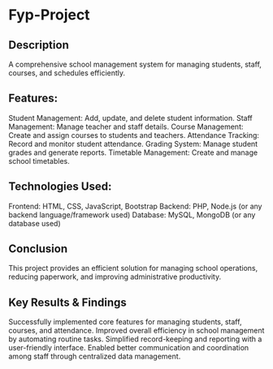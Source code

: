 # Fyp-Project

## Description
A comprehensive school management system for managing students, staff, courses, and schedules efficiently.

## Features:

Student Management: Add, update, and delete student information.
Staff Management: Manage teacher and staff details.
Course Management: Create and assign courses to students and teachers.
Attendance Tracking: Record and monitor student attendance.
Grading System: Manage student grades and generate reports.
Timetable Management: Create and manage school timetables.

## Technologies Used:

Frontend: HTML, CSS, JavaScript, Bootstrap
Backend: PHP, Node.js (or any backend language/framework used)
Database: MySQL, MongoDB (or any database used)

## Conclusion

This project provides an efficient solution for managing school operations, reducing paperwork, and improving administrative productivity.

## Key Results & Findings

Successfully implemented core features for managing students, staff, courses, and attendance.
Improved overall efficiency in school management by automating routine tasks.
Simplified record-keeping and reporting with a user-friendly interface.
Enabled better communication and coordination among staff through centralized data management.

